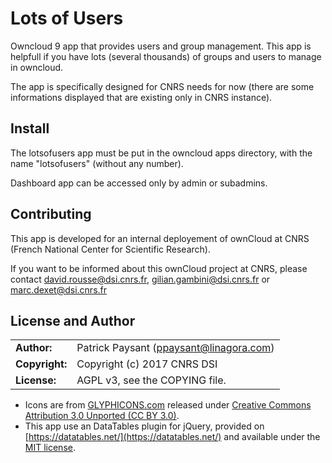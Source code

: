 # Lots of Users

Owncloud 9 app that provides users and group management.
This app is helpfull if you have lots (several thousands) of groups and users to manage in owncloud.

The app is specifically designed for CNRS needs for now (there are some informations displayed that are existing only in CNRS instance).

## Install

The lotsofusers app must be put in the owncloud apps directory, with the name "lotsofusers" (without any number).

Dashboard app can be accessed only by admin or subadmins.

## Contributing

This app is developed for an internal deployement of ownCloud at CNRS (French National Center for Scientific Research).

If you want to be informed about this ownCloud project at CNRS, please contact david.rousse@dsi.cnrs.fr, gilian.gambini@dsi.cnrs.fr or marc.dexet@dsi.cnrs.fr

## License and Author

|                      |                                          |
|:---------------------|:-----------------------------------------|
| **Author:**          | Patrick Paysant (<ppaysant@linagora.com>)
| **Copyright:**       | Copyright (c) 2017 CNRS DSI
| **License:**         | AGPL v3, see the COPYING file.

* Icons are from [GLYPHICONS.com](http://glyphicons.com/) released under [Creative Commons Attribution 3.0 Unported (CC BY 3.0)](http://creativecommons.org/licenses/by/3.0/).
* This app use an DataTables plugin for jQuery, provided on [https://datatables.net/](https://datatables.net/) and available under the [MIT license](http://opensource.org/licenses/MIT).
